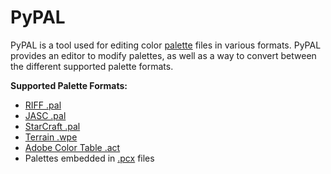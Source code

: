 # PyPAL
PyPAL is a tool used for editing color [palette](/Help/Files/Palettes.md) files in various formats. PyPAL provides an editor to modify palettes, as well as a way to convert between the different supported palette formats.

**Supported Palette Formats:**
- [RIFF .pal](/Help/Files/Palettes.md#riff-pal)
- [JASC .pal](/Help/Files/Palettes.md#jasc-pal)
- [StarCraft .pal](/Help/Files/Palettes.md#starcraft-pal)
- [Terrain .wpe](/Help/Files/Palettes.md#terrain-wpe)
- [Adobe Color Table .act](/Help/Files/Palettes.md#adobe-color-table-act)
- Palettes embedded in [.pcx](/Help/Files/PCX.md) files